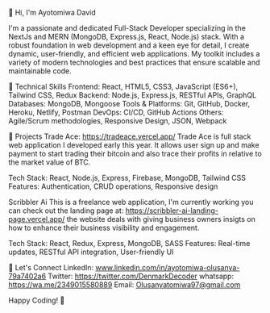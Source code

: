 👋 Hi, I'm Ayotomiwa David

I'm a passionate and dedicated Full-Stack Developer specializing in the NextJs and MERN (MongoDB, Express.js, React, Node.js) stack. With a robust foundation in web development and a keen eye for detail, I create dynamic, user-friendly, and efficient web applications. My toolkit includes a variety of modern technologies and best practices that ensure scalable and maintainable code.

🚀 Technical Skills
Frontend: React, HTML5, CSS3, JavaScript (ES6+), Tailwind CSS, Redux
Backend: Node.js, Express.js, RESTful APIs, GraphQL
Databases: MongoDB, Mongoose
Tools & Platforms: Git, GitHub, Docker, Heroku, Netlify, Postman
DevOps: CI/CD, GitHub Actions
Others: Agile/Scrum methodologies, Responsive Design, JSON, Webpack

🌟 Projects
Trade Ace: https://tradeace.vercel.app/
Trade Ace is full stack web application I developed early this year. It allows user sign up and make payment to start trading their bitcoin and also trace their profits in relative to the market value of BTC.

Tech Stack: React, Node.js, Express, Firebase, MongoDB, Tailwind CSS
Features: Authentication, CRUD operations, Responsive design

Scribbler Ai
This is a freelance web application, I'm currently working you can check out the landing page at: https://scribbler-ai-landing-page.vercel.app/ the website deals with giving business owners insigts on how to enhance their business visibility and engagement.

Tech Stack: React, Redux, Express, MongoDB, SASS
Features: Real-time updates, RESTful API integration, User-friendly UI

🤝 Let's Connect
LinkedIn: www.linkedin.com/in/ayotomiwa-olusanya-79a7402a6
Twitter: https://twitter.com/DenmarkDecoder
whatsapp: https://wa.me/2349015580889
Email: Olusanyatomiwa97@gmail.com

Happy Coding! 🚀
